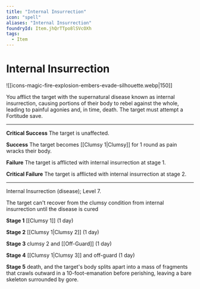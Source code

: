 ```yaml
---
title: "Internal Insurrection"
icon: "spell"
aliases: "Internal Insurrection"
foundryId: Item.jhQrTTpo8lSVcOXh
tags:
  - Item
---
```


# Internal Insurrection
![[icons-magic-fire-explosion-embers-evade-silhouette.webp|150]]

You afflict the target with the supernatural disease known as internal insurrection, causing portions of their body to rebel against the whole, leading to painful agonies and, in time, death. The target must attempt a Fortitude save.

* * *

**Critical Success** The target is unaffected.

**Success** The target becomes [[Clumsy 1|Clumsy]] for 1 round as pain wracks their body.

**Failure** The target is afflicted with internal insurrection at stage 1.

**Critical Failure** The target is afflicted with internal insurrection at stage 2.

* * *

Internal Insurrection (disease); Level 7.

The target can't recover from the clumsy condition from internal insurrection until the disease is cured

**Stage 1** [[Clumsy 1]] (1 day)

**Stage 2** [[Clumsy 1|Clumsy 2]] (1 day)

**Stage 3** clumsy 2 and [[Off-Guard]] (1 day)

**Stage 4** [[Clumsy 1|Clumsy 3]] and off-guard (1 day)

**Stage 5** death, and the target's body splits apart into a mass of fragments that crawls outward in a 10-foot-emanation before perishing, leaving a bare skeleton surrounded by gore.
